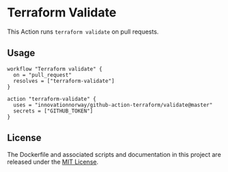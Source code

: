 # Terraform Validate

This Action runs `terraform validate` on pull requests.

## Usage

```hcl
workflow "Terraform validate" {
  on = "pull_request"
  resolves = ["terraform-validate"]
}

action "terraform-validate" {
  uses = "innovationnorway/github-action-terraform/validate@master"
  secrets = ["GITHUB_TOKEN"]
}
```

## License

The Dockerfile and associated scripts and documentation in this project are released under the [MIT License](LICENSE).
